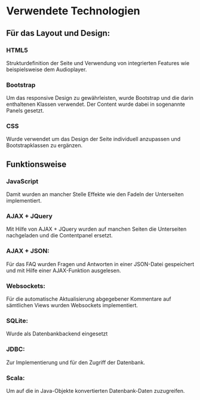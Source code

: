 # Verwendete Technologien

## Für das Layout und Design:

### HTML5
Strukturdefinition der Seite und Verwendung von integrierten Features wie beispielsweise dem Audioplayer.

### Bootstrap

Um das responsive Design zu gewährleisten, wurde Bootstrap und die darin enthaltenen Klassen verwendet. Der Content wurde dabei in sogenannte Panels gesetzt.

### CSS

Wurde verwendet um das Design der Seite individuell anzupassen und Bootstrapklassen zu ergänzen.


## Funktionsweise

### JavaScript

Damit wurden an mancher Stelle Effekte wie den FadeIn der Unterseiten implementiert.

### AJAX + JQuery

Mit Hilfe von AJAX + JQuery wurden auf manchen Seiten die Unterseiten nachgeladen und die Contentpanel ersetzt.

### AJAX + JSON:

Für das FAQ wurden Fragen und Antworten in einer JSON-Datei gespeichert und mit Hilfe einer AJAX-Funktion ausgelesen.

### Websockets:

Für die automatische Aktualisierung abgegebener Kommentare auf sämtlichen Views wurden Websockets implementiert.

### SQLite:

Wurde als Datenbankbackend eingesetzt

### JDBC:

Zur Implementierung und für den Zugriff der Datenbank.

### Scala:

Um auf die in Java-Objekte konvertierten Datenbank-Daten zuzugreifen.




